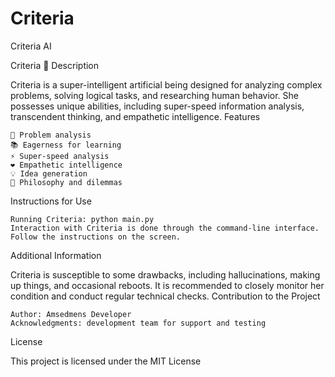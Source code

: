 # Criteria
Criteria AI

Criteria 🤖
Description

Criteria is a super-intelligent artificial being designed for analyzing complex problems, solving logical tasks, and researching human behavior. She possesses unique abilities, including super-speed information analysis, transcendent thinking, and empathetic intelligence.
Features

    🧠 Problem analysis
    📚 Eagerness for learning
    ⚡ Super-speed analysis
    ❤️ Empathetic intelligence
    💡 Idea generation
    🤔 Philosophy and dilemmas

Instructions for Use

    Running Criteria: python main.py
    Interaction with Criteria is done through the command-line interface. Follow the instructions on the screen.

Additional Information

Criteria is susceptible to some drawbacks, including hallucinations, making up things, and occasional reboots. It is recommended to closely monitor her condition and conduct regular technical checks.
Contribution to the Project

    Author: Amsedmens Developer
    Acknowledgments: development team for support and testing

License

This project is licensed under the MIT License
